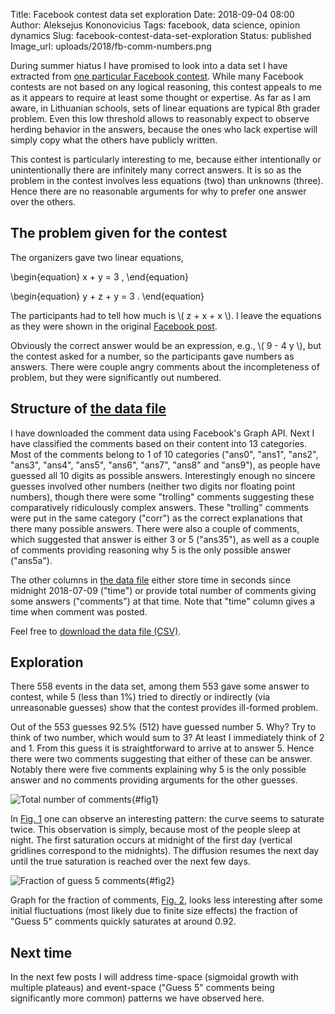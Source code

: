 Title: Facebook contest data set exploration
Date: 2018-09-04 08:00
Author: Aleksejus Kononovicius
Tags: facebook, data science, opinion dynamics
Slug: facebook-contest-data-set-exploration
Status: published
Image_url: uploads/2018/fb-comm-numbers.png

During summer hiatus I have promised to look into a data set I have extracted
from [one particular Facebook contest](https://www.facebook.com/HAPPYLietuva/photos/a.1208205755944127.1073741828.1207052856059417/1699711786793519/).
While many Facebook contests are not based on any logical reasoning, this
contest appeals to me as it appears to require at least some thought or
expertise. As far as I am aware, in Lithuanian schools, sets of linear equations
are typical 8th grader problem. Even this low threshold allows to reasonably
expect to observe herding behavior in the answers, because the ones who lack
expertise will simply copy what the others have publicly written.

This contest is particularly interesting to me, because either intentionally or
unintentionally there are infinitely many correct answers. It is so as the problem
in the contest involves less equations (two) than unknowns (three). Hence there
are no reasonable arguments for why to prefer one answer over the others.

<!--more-->

## The problem given for the contest

The organizers gave two linear equations,

\begin{equation}
x + y = 3 ,
\end{equation}

\begin{equation}
y + z + y = 3 .
\end{equation}

The participants had to tell how much is \\\( z + x + x \\\). I leave the
equations as they were shown in the original [Facebook post](https://www.facebook.com/HAPPYLietuva/photos/a.1208205755944127.1073741828.1207052856059417/1699711786793519/).

Obviously the
correct answer would be an expression, e.g., \\\( 9 - 4 y \\\), but the contest
asked for a number, so the participants gave numbers as answers. There were
couple angry comments about the incompleteness of problem, but they were
significantly out numbered.

## Structure of [the data file](/uploads/2018/fb-comments.csv)

I have downloaded the comment data using Facebook's Graph
API. Next I have classified the comments based on their content into 13
categories. Most of the comments belong to 1 of 10 categories ("ans0", "ans1",
"ans2", "ans3", "ans4", "ans5", "ans6", "ans7", "ans8" and "ans9"), as people
have guessed all 10 digits as possible answers. Interestingly enough no sincere
guesses involved other numbers (neither two digits nor floating point numbers),
though there were some "trolling" comments suggesting these comparatively
ridiculously complex answers. These "trolling" comments were put in the same
category ("corr") as the correct explanations that there many possible answers.
There were also a couple of comments, which suggested that answer is either 3
or 5 ("ans35"), as well as a couple of comments providing reasoning why 5 is the
only possible answer ("ans5a").

The other columns in [the data file](/uploads/2018/fb-comments.csv)
either store time in seconds since midnight
2018-07-09 ("time") or provide total number of comments giving some answers
("comments") at that time. Note that "time" column gives a time when comment was
posted.

Feel free to [download the data file (CSV)](/uploads/2018/fb-comments.csv).

## Exploration

There 558 events in the data set, among them 553 gave some answer to contest,
while 5 (less than 1%) tried to directly or indirectly (via unreasonable
guesses) show that the contest provides ill-formed problem.

Out of the 553
guesses 92.5% (512) have guessed number 5. Why? Try to think of two number,
which would sum to 3? At least I immediately think of 2 and 1. From this guess
it is straightforward to arrive at to answer 5. Hence there were two
comments suggesting that either of these can be answer. Notably there were five
comments explaining why 5 is the only possible answer and no comments providing
arguments for the other guesses.

![Total number of comments](/uploads/2018/fb-comm-numbers.png "The
growth of the number of comments. Blue line gives the total number of comments,
red line indicates the total number of comments which have guessed 5, while the
green line summarizes the total number of all other comments."){#fig1}

In [Fig. 1](#fig1) one can observe an interesting pattern: the curve seems to saturate
twice. This observation is simply, because most of the people sleep at night. The
first saturation occurs at midnight of the first day (vertical gridlines
correspond to the midnights). The diffusion resumes the
next day until the true saturation is reached over the next few days.

![Fraction of guess 5 comments](/uploads/2018/fb-comm-frac.png "The
evolution of the share of the Guess 5 comments."){#fig2}

Graph for the fraction of comments, [Fig. 2](#fig2), looks less interesting after
some initial fluctuations (most likely due to finite size effects) the fraction
of "Guess 5" comments quickly saturates at around 0.92.

## Next time

In the next few posts I will address time-space (sigmoidal growth with multiple
plateaus) and event-space ("Guess 5" comments being significantly more common)
patterns we have observed here.
